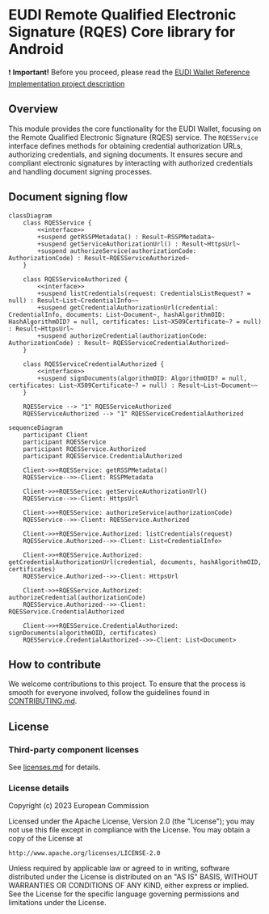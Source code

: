# EUDI Remote Qualified Electronic Signature (RQES) Core library for Android

:heavy_exclamation_mark: **Important!** Before you proceed, please read
the [EUDI Wallet Reference Implementation project description](https://github.com/eu-digital-identity-wallet/.github/blob/main/profile/reference-implementation.md)

## Overview

This module provides the core functionality for the EUDI Wallet, focusing on the Remote Qualified
Electronic Signature (RQES) service. The `RQESService` interface defines methods for obtaining
credential authorization URLs, authorizing credentials, and signing documents. It ensures secure and
compliant electronic signatures by interacting with authorized credentials and handling document
signing processes.

## Document signing flow

```mermaid
classDiagram
    class RQESService {
        <<interface>>
        +suspend getRSSPMetadata() : Result~RSSPMetadata~
        +suspend getServiceAuthorizationUrl() : Result~HttpsUrl~
        +suspend authorizeService(authorizationCode: AuthorizationCode) : Result~RQESServiceAuthorized~
    }

    class RQESServiceAuthorized {
        <<interface>>
        +suspend listCredentials(request: CredentialsListRequest? = null) : Result~List~CredentialInfo~~ 
        +suspend getCredentialAuthorizationUrl(credential: CredentialInfo, documents: List~Document~, hashAlgorithmOID: HashAlgorithmOID? = null, certificates: List~X509Certificate~? = null) : Result~HttpsUrl~
        +suspend authorizeCredential(authorizationCode: AuthorizationCode) : Result~ RQESServiceCredentialAuthorized~
    }

    class RQESServiceCredentialAuthorized {
        <<interface>>
        +suspend signDocuments(algorithmOID: AlgorithmOID? = null, certificates: List~X509Certificate~? = null) : Result~List~Document~~
    }

    RQESService --> "1" RQESServiceAuthorized
    RQESServiceAuthorized --> "1" RQESServiceCredentialAuthorized
```

```mermaid
sequenceDiagram
    participant Client
    participant RQESService
    participant RQESService.Authorized
    participant RQESService.CredentialAuthorized

    Client->>+RQESService: getRSSPMetadata()
    RQESService-->>-Client: RSSPMetadata

    Client->>+RQESService: getServiceAuthorizationUrl()
    RQESService-->>-Client: HttpsUrl

    Client->>+RQESService: authorizeService(authorizationCode)
    RQESService-->>-Client: RQESService.Authorized

    Client->>+RQESService.Authorized: listCredentials(request)
    RQESService.Authorized-->>-Client: List<CredentialInfo>

    Client->>+RQESService.Authorized: getCredentialAuthorizationUrl(credential, documents, hashAlgorithmOID, certificates)
    RQESService.Authorized-->>-Client: HttpsUrl

    Client->>+RQESService.Authorized: authorizeCredential(authorizationCode)
    RQESService.Authorized-->>-Client: RQESService.CredentialAuthorized

    Client->>+RQESService.CredentialAuthorized: signDocuments(algorithmOID, certificates)
    RQESService.CredentialAuthorized-->>-Client: List<Document>
```

## How to contribute

We welcome contributions to this project. To ensure that the process is smooth for everyone
involved, follow the guidelines found in [CONTRIBUTING.md](CONTRIBUTING.md).

## License

### Third-party component licenses

See [licenses.md](licenses.md) for details.

### License details

Copyright (c) 2023 European Commission

Licensed under the Apache License, Version 2.0 (the "License");
you may not use this file except in compliance with the License.
You may obtain a copy of the License at

    http://www.apache.org/licenses/LICENSE-2.0

Unless required by applicable law or agreed to in writing, software
distributed under the License is distributed on an "AS IS" BASIS,
WITHOUT WARRANTIES OR CONDITIONS OF ANY KIND, either express or implied.
See the License for the specific language governing permissions and
limitations under the License.